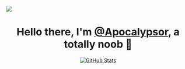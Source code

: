 ![](https://cdn.jsdelivr.net/gh/Apocalypsor/Apocalypsor@master/Saber.jpeg)

<p>
  <h1 align="center">
    <b>Hello there, I'm <a href="https://github.com/Apocalypsor">@Apocalypsor</a>, a totally noob 👋</b>
  </h1>
</p>

<p align="center">
  <a href="https://github.com/Apocalypsor">
    <img alt="GitHub Stats" src="https://github-readme-stats.vercel.app/api?username=Apocalypsor&show_icons=true&theme=dracula&count_private=true&include_all_commits=false" />
  </a>
</p>
